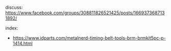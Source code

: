 discuss: https://www.facebook.com/groups/308811826521425/posts/1669373687131892/

index:
- https://www.idparts.com/metalnerd-timing-belt-tools-brm-brmkit5pc-p-1414.html
